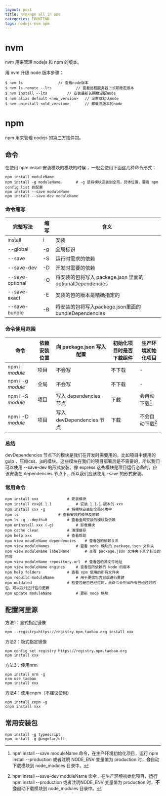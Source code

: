 ```yaml
---
layout: post
title: nvm/npm all in one
categories: FRONTEND
tags: nodejs nvm npm
---
```

# nvm

nvm 用来管理 nodejs 和 npm 的版本。

用 nvm 升级 node 版本步骤：

```shell
$ nvm ls				// 查看node版本
$ nvm ls-remote --lts			// 查看远程服务器上长期稳定版本
$ nvm install --lts			// 安装最新长期稳定版node
$ nvm alias default <new_version>	// 设置成默认node
$ nvm uninstall <old_version>		// 卸载旧版本的node
```

# npm

npm 用来管理 nodejs 的第三方插件包。

## 命令

在使用 npm install 安装模块的模块的时候 ，一般会使用下面这几种命令形式：

```shell
npm install moduleName
npm install -g moduleName		# -g 是将模块安装到全局，具体位置，要看 npm config list 的配置
npm install --save moduleName
npm install --save-dev moduleName
```

### 命令缩写

| 完整写法           | 缩写 | 含义                                                      |
| ------------------ | ---- | --------------------------------------------------------- |
| install            | i    | 安装                                                      |
| \-\-global         | \-g  | 全局标识                                                  |
| \-\-save           | \-S  | 运行时需求的依赖                                          |
| \-\-save\-dev      | -D   | 开发时需要的依赖                                          |
| \-\-save\-optional | \-O  | 将安装的包将写入 packege.json 里面的 optionalDependencies |
| \-\-save\-exact    | \-E  | 安装的包的版本是精确指定的                                |
| \-\-save\-bundle   | \-B  | 将安装的包将写入packege.json里面的bundleDependencies      |

### 命令使用范围

| 命令               | 依赖安装位置 | 向 package.json 写入配置  | 初始化项目时是否下载组件 | 生产环境初始化项目 |
| ------------------ | ------------ | ------------------------- | ------------------------ | ------------------ |
| npm i *module*     | 项目         | 不会写                    | 不下载                   | \-                 |
| npm i \-g *module* | 全局         | 不会写                    | 不下载                   | \-                 |
| npm i \-S *module* | 项目         | 写入 dependencies 节点    | 下载                     | 会自动下载[^1]     |
| npm i \-D *module* | 项目         | 写入 devDependencies 节点 | 下载                     | 不会自动下载[^2]   |

[^1]:npm install --save moduleName 命令，在生产环境初始化项目，运行 npm install --production 或者注明 NODE_ENV 变量值为 production 时，**会**自动下载模块到 node_modules 目录中。
[^2]:npm install --save-dev moduleName 命令，在生产环境初始化项目，运行 npm install --production 或者注明NODE_ENV 变量值为 production 时，**不会**自动下载模块到 node_modules 目录中。

### 总结

devDependencies 节点下的模块是我们在开发时需要用的，比如项目中使用的 gulp ，压缩css、js的模块。这些模块在我们的项目部署后是不需要的，所以我们可以使用 \-\-save\-dev 的形式安装。像 express 这些模块是项目运行必备的，应该安装在 dependencies 节点下，所以我们应该使用 \-save 的形式安装。

### 常用命令

```shell
npm install xxx				# 安装模块
npm install xxx@1.1.1			# 安装 1.1.1 版本的 xxx
npm install xxx -g			# 将模块安装到全局环境中
npm ls					# 查看安装的模块及依赖
npm ls -g --depth=0			# 查看全局安装的模块及依赖
npm uninstall xxx (-g)			# 卸载模块
npm cache clean				# 清理缓存
npm help xxx				# 查看帮助
npm view moudleName dependencies	# 查看包的依赖关系
npm view moduleNames  			# 查看 node 模块的 package.json 文件夹
npm view moduleName labelName		# 查看 package.json 文件夹下某个标签的内容
npm view moduleName repository.url	# 查看包的源文件地址
npm view moduleName engines		# 查看包所依赖的 Node 的版本
npm help folders			# 查看 npm 使用的所有文件夹
npm rebuild moduleName			# 用于更改包内容后进行重建
npm outdated				# 检查包是否已经过时，此命令会列出所有已经过时的包，可以及时进行包的更新
npm update moduleName			# 更新 node 模块
```

## 配置阿里源

方法1：显式指定镜像

```shell
npm --registry=https://registry.npm.taobao.org install xxx
```

方法2：隐式指定镜像

```shell
npm config set registry https://registry.npm.taobao.org
npm install xxx
```

方法3：使用nrm

```shell
npm install nrm -g
nrm use taobao
npm install xxx
```

方法4：使用cnpm（不建议使用）

```shell
npm install cnpm -g
cnpm install xxx
```

## 常用安装包

```shell
npm install -g typescript
npm install -g @angular/cli

```

